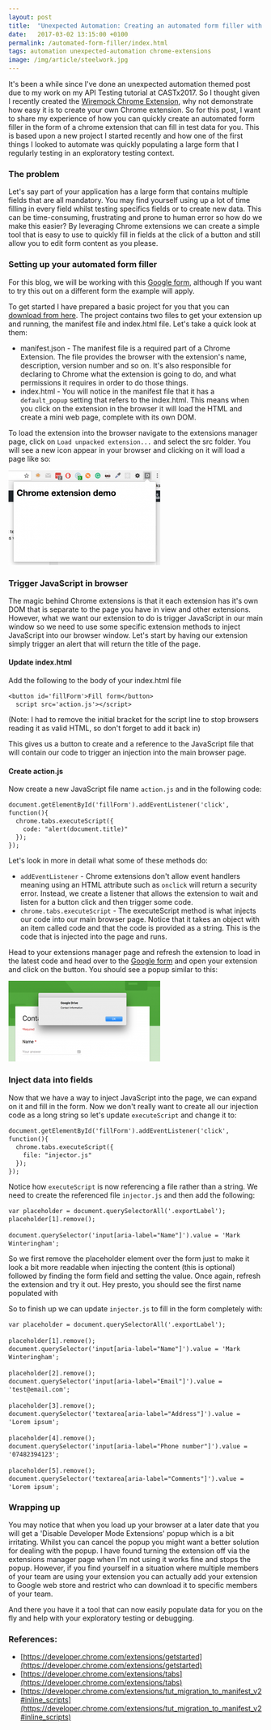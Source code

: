 ```yaml
---
layout: post
title:  "Unexpected Automation: Creating an automated form filler with Chrome Extensions"
date:   2017-03-02 13:15:00 +0100
permalink: /automated-form-filler/index.html
tags: automation unexpected-automation chrome-extensions
image: /img/article/steelwork.jpg
---
```


It's been a while since I've done an unexpected automation themed post due to my work on my API Testing tutorial at CASTx2017. So I thought given I recently created the [Wiremock Chrome Extension](http://www.mwtestconsultancy.co.uk/wiremock-chrome-extension/), why not demonstrate how easy it is to create your own Chrome extension.  So for this post, I want to share my experience of how you can quickly create an automated form filler in the form of a chrome extension that can fill in test data for you.  This is based upon a new project I started recently and how one of the first things I looked to automate was quickly populating a large form that I regularly testing in an exploratory testing context.

<h3>The problem</h3>

Let's say part of your application has a large form that contains multiple fields that are all mandatory.  You may find yourself using up a lot of time filling in every field whilst testing specifics fields or to create new data.  This can be time-consuming, frustrating and prone to human error so how do we make this easier? By leveraging Chrome extensions we can create a simple tool that is easy to use to quickly fill in fields at the click of a button and still allow you to edit form content as you please.

<h3>Setting up your automated form filler</h3>

For this blog, we will be working with this [Google form](https://docs.google.com/forms/d/e/1FAIpQLSeqsM_T5WbKRjBJUdh8c7BIuLj52GJqxpDql1Gxvjcfmcn9DA/viewform), although If you want to try this out on a different form the example will apply.

To get started I have prepared a basic project for you that you can <a href="/img/2017/04/chrome-extension.zip">download from here</a>.  The project contains two files to get your extension up and running, the manifest file and index.html file.  Let's take a quick look at them:

* manifest.json - The manifest file is a required part of a Chrome Extension. The file provides the browser with the extension's name, description, version number and so on. It's also responsible for declaring to Chrome what the extension is going to do, and what permissions it requires in order to do those things.
* index.html - You will notice in the manifest file that it has a ```default_popup``` setting that refers to the index.html.  This means when you click on the extension in the browser it will load the HTML and create a mini web page, complete with its own DOM.

To load the extension into the browser navigate to the extensions manager page, click on ```Load unpacked extension...``` and select the src folder.  You will see a new icon appear in your browser and clicking on it will load a page like so:

<a href="/img/2017/03/formfillerextensions.png"><img src="/img/2017/03/formfillerextensions-300x187.png" alt="" width="300" height="187" alt="Automated form filler - Extension example" class="size-medium wp-image-634" /></a>

<h3>Trigger JavaScript in browser</h3>

The magic behind Chrome extensions is that it each extension has it's own DOM that is separate to the page you have in view and other extensions.  However, what we want our extension to do is trigger JavaScript in our main window so we need to use some specific extension methods to inject JavaScript into our browser window.  Let's start by having our extension simply trigger an alert that will return the title of the page.

<h4>Update index.html</h4>

Add the following to the body of your index.html file

```
<button id='fillForm'>Fill form</button>
  script src='action.js'></script>
```
(Note: I had to remove the initial bracket for the script line to stop browsers reading it as valid HTML, so don't forget to add it back in)

This gives us a button to create and a reference to the JavaScript file that will contain our code to trigger an injection into the main browser page.

<h4>Create action.js</h4>

Now create a new JavaScript file name ```action.js``` and in the following code:

```
document.getElementById('fillForm').addEventListener('click', function(){
  chrome.tabs.executeScript({
    code: "alert(document.title)"
  });
});
```

Let's look in more in detail what some of these methods do:
* ```addEventListener``` - Chrome extensions don't allow event handlers meaning using an HTML attribute such as ```onclick``` will return a security error.  Instead, we create a listener that allows the extension to wait and listen for a button click and then trigger some code.
* ```chrome.tabs.executeScript``` - The executeScript method is what injects our code into our main browser page.  Notice that it takes an object with an item called code and that the code is provided as a string.  This is the code that is injected into the page and runs.

Head to your extensions manager page and refresh the extension to load in the latest code and head over to the [Google form](https://docs.google.com/forms/d/e/1FAIpQLSeqsM_T5WbKRjBJUdh8c7BIuLj52GJqxpDql1Gxvjcfmcn9DA/viewform) and open your extension and click on the button.  You should see a popup similar to this:

<a href="/img/2017/03/formfillerinjection.png"><img src="/img/2017/03/formfillerinjection-300x159.png" alt="" width="300" height="159" alt="Automated form filler - Injection example" class="size-medium wp-image-635" /></a>

<h3>Inject data into fields</h3>

Now that we have a way to inject JavaScript into the page, we can expand on it and fill in the form.  Now we don't really want to create all our injection code as a long string so let's update ```executeScript``` and change it to:

```
document.getElementById('fillForm').addEventListener('click', function(){
  chrome.tabs.executeScript({
    file: "injector.js"
  });
});
```

Notice how ```executeScript``` is now referencing a file rather than a string.  We need to create the referenced file ```injector.js``` and then add the following:

```
var placeholder = document.querySelectorAll('.exportLabel');
placeholder[1].remove();

document.querySelector('input[aria-label="Name"]').value = 'Mark Winteringham';
```

So we first remove the placeholder element over the form just to make it look a bit more readable when injecting the content (this is optional) followed by finding the form field and setting the value.  Once again, refresh the extension and try it out.  Hey presto, you should see the first name populated with 

So to finish up we can update ```injector.js``` to fill in the form completely with:

```
var placeholder = document.querySelectorAll('.exportLabel');

placeholder[1].remove();
document.querySelector('input[aria-label="Name"]').value = 'Mark Winteringham';

placeholder[2].remove();
document.querySelector('input[aria-label="Email"]').value = 'test@email.com';

placeholder[3].remove();
document.querySelector('textarea[aria-label="Address"]').value = 'Lorem ipsum';

placeholder[4].remove();
document.querySelector('input[aria-label="Phone number"]').value = '07482394123';

placeholder[5].remove();
document.querySelector('textarea[aria-label="Comments"]').value = 'Lorem ipsum';
```

<h3>Wrapping up</h3>

You may notice that when you load up your browser at a later date that you will get a 'Disable Developer Mode Extensions' popup which is a bit irritating.  Whilst you can cancel the popup you might want a better solution for dealing with the popup. I have found turning the extension off via the extensions manager page when I'm not using it works fine and stops the popup.  However, if you find yourself in a situation where multiple members of your team are using your extension you can actually add your extension to Google web store and restrict who can download it to specific members of your team.

And there you have it a tool that can now easily populate data for you on the fly and help with your exploratory testing or debugging.

<h3>References:</h3>

* [https://developer.chrome.com/extensions/getstarted](https://developer.chrome.com/extensions/getstarted)
* [https://developer.chrome.com/extensions/tabs](https://developer.chrome.com/extensions/tabs)
* [https://developer.chrome.com/extensions/tut_migration_to_manifest_v2#inline_scripts](https://developer.chrome.com/extensions/tut_migration_to_manifest_v2#inline_scripts)